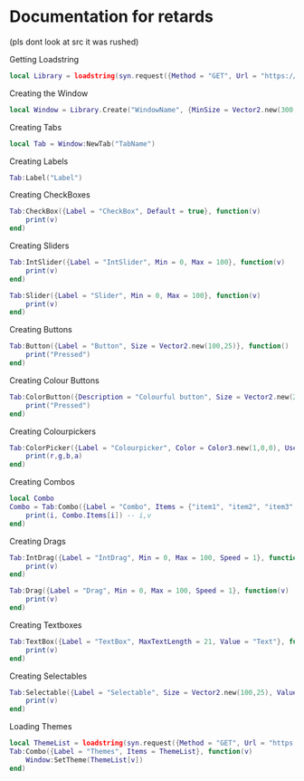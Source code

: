 # Documentation for retards
(pls dont look at src it was rushed)

Getting Loadstring

```lua
local Library = loadstring(syn.request({Method = "GET", Url = "https://raw.githubusercontent.com/aladdin7127/Renderwrapper/main/Library.lua"}))()
```

Creating the Window

```lua
local Window = Library.Create("WindowName", {MinSize = Vector2.new(300,400)} --[[Any Renderwindow property]])
```

Creating Tabs

```lua
local Tab = Window:NewTab("TabName")
```

Creating Labels

```lua
Tab:Label("Label")
```

Creating CheckBoxes

```lua
Tab:CheckBox({Label = "CheckBox", Default = true}, function(v)
    print(v)
end)
```

Creating Sliders

```lua
Tab:IntSlider({Label = "IntSlider", Min = 0, Max = 100}, function(v)
    print(v)
end)

Tab:Slider({Label = "Slider", Min = 0, Max = 100}, function(v)
    print(v)
end)
```

Creating Buttons

```lua
Tab:Button({Label = "Button", Size = Vector2.new(100,25)}, function()
    print("Pressed")
end)
```

Creating Colour Buttons

```lua
Tab:ColorButton({Description = "Colourful button", Size = Vector2.new(25,25), Color = Color3.new(1,0,0)}, function()
    print("Pressed")
end)
```

Creating Colourpickers

```lua
Tab:ColorPicker({Label = "Colourpicker", Color = Color3.new(1,0,0), UseAlpha = true}, function(r,g,b,a)
    print(r,g,b,a)
end)
```

Creating Combos

```lua
local Combo
Combo = Tab:Combo({Label = "Combo", Items = {"item1", "item2", "item3",}}, function(i)
    print(i, Combo.Items[i]) -- i,v
end)
```

Creating Drags

```lua
Tab:IntDrag({Label = "IntDrag", Min = 0, Max = 100, Speed = 1}, function(v)
    print(v)
end)

Tab:Drag({Label = "Drag", Min = 0, Max = 100, Speed = 1}, function(v)
    print(v)
end)
```

Creating Textboxes

```lua
Tab:TextBox({Label = "TextBox", MaxTextLength = 21, Value = "Text"}, function(v)
    print(v)
end)
```

Creating Selectables

```lua
Tab:Selectable({Label = "Selectable", Size = Vector2.new(100,25), Value = false, Toggles = true}, function(v)
    print(v)
end)
```

Loading Themes

```lua
local ThemeList = loadstring(syn.request({Method = "GET", Url = "https://raw.githubusercontent.com/aladdin7127/RenderStyles/main/ThemeManager/ThemeList.lua"}).Body)()
Tab:Combo({Label = "Themes", Items = ThemeList}, function(v)
    Window:SetTheme(ThemeList[v])
end)
```
